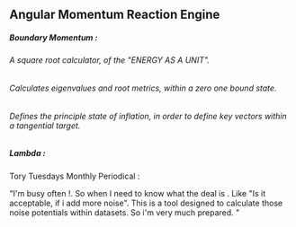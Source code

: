 ## Angular Momentum Reaction Engine

##### Boundary Momentum : 

###### A square root calculator, of the "ENERGY AS A UNIT".
###### Calculates eigenvalues and root metrics, within a zero one bound state.
###### Defines the principle state of inflation, in order to define key vectors within a tangential target.


##### Lambda : 

Tory Tuesdays Monthly Periodical : 

"I'm busy often !. So when I need to know what the deal is . Like "Is it acceptable, if i add more noise". This is a tool designed to calculate those noise potentials within datasets. So i'm very much prepared. "
